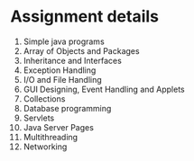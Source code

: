 # Assignment details

1. Simple java programs
2. Array of Objects and Packages
3. Inheritance and Interfaces
4. Exception Handling
5. I/O and File Handling
6. GUI Designing, Event Handling and Applets
7. Collections
8. Database programming
9. Servlets
10. Java Server Pages
11. Multithreading
12. Networking
